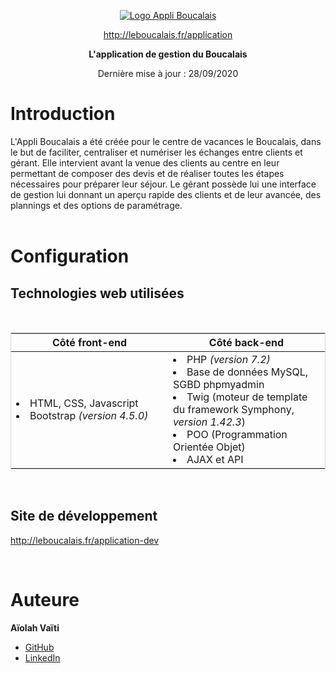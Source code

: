 <p align="center">
    <a href="http://leboucalais.fr/application" target="_blank">
        <img src="http://leboucalais.fr/application/logo-appli-boucalais.PNG" alt="Logo Appli Boucalais"></img>
    </a>
</p>
<p align="center">
    <a href="http://leboucalais.fr/application" target="_blank">http://leboucalais.fr/application</a>
</p>
<p align="center">
    <strong>L'application de gestion du Boucalais</strong>
</p>
<p align="center">
    Dernière mise à jour : 28/09/2020
</p>


# Introduction

L'Appli Boucalais a été créée pour le centre de vacances le Boucalais, dans le but de faciliter, centraliser et numériser les échanges entre clients et gérant. Elle intervient avant la venue des clients au centre en leur permettant de composer des devis et de réaliser toutes les étapes nécessaires pour préparer leur séjour. Le gérant possède lui une interface de gestion lui donnant un aperçu rapide des clients et de leur avancée, des plannings et des options de paramétrage.<br><br>

# Configuration

## Technologies web utilisées
<br>

<table style="border: 1px solid lightgray;">
    <thead>
        <tr>
            <th style="width: 50%;">Côté front-end</th>
            <th>Côté back-end</th>
        </tr>
    </thead>
    <tbody>
        <tr>
            <td>
                <li>HTML, CSS, Javascript</li>
                <li>Bootstrap <em>(version 4.5.0)</em></li>
            </td>
            <td>
                <li>PHP <em>(version 7.2)</em></li>
                <li>Base de données MySQL, SGBD phpmyadmin</li>
                <li>Twig (moteur de template du framework Symphony, <em>version 1.42.3</em>)</li>
                <li>POO (Programmation Orientée Objet)</li>
                <li>AJAX et API</li>
            </td>
        </tr>
    </tbody>
</table>

<br>

## Site de développement

<a href="http://leboucalais.fr/application-dev" target="_blank">http://leboucalais.fr/application-dev</a>

<br>

# Auteure

**Aïolah Vaïti**

- [GitHub](https://github.com/aiolah)
- [LinkedIn](https://www.linkedin.com/in/aiolah-vaiti)
